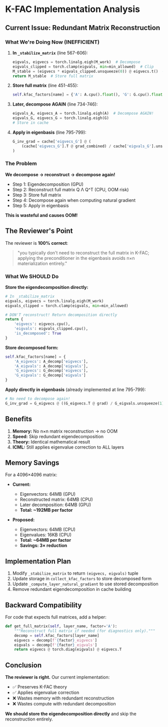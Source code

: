 # K-FAC Implementation Analysis

## Current Issue: Redundant Matrix Reconstruction

### What We're Doing Now (INEFFICIENT)

1. **In `_stabilize_matrix`** (line 567-606):
   ```python
   eigvals, eigvecs = torch.linalg.eigh(M_work)  # Decompose
   eigvals_clipped = torch.clamp(eigvals, min=min_allowed)  # Clip
   M_stable = (eigvecs * eigvals_clipped.unsqueeze(0)) @ eigvecs.t()  # RECONSTRUCT (OOM!)
   return M_stable  # Store full matrix
   ```

2. **Store full matrix** (line 451-455):
   ```python
   self.kfac_factors[name] = {'A': A.cpu().float(), 'G': G.cpu().float()}
   ```

3. **Later, decompose AGAIN** (line 734-746):
   ```python
   eigvals_A, eigvecs_A = torch.linalg.eigh(A)  # Decompose AGAIN!
   eigvals_G, eigvecs_G = torch.linalg.eigh(G)
   # Store in cache
   ```

4. **Apply in eigenbasis** (line 795-799):
   ```python
   G_inv_grad = cache['eigvecs_G'] @ (
       (cache['eigvecs_G'].T @ grad_combined) / cache['eigvals_G'].unsqueeze(1)
   )
   ```

### The Problem

**We decompose → reconstruct → decompose again!**
- Step 1: Eigendecomposition (GPU)
- Step 2: Reconstruct full matrix Q Λ Q^T (CPU, OOM risk)
- Step 3: Store full matrix
- Step 4: Decompose again when computing natural gradient
- Step 5: Apply in eigenbasis

**This is wasteful and causes OOM!**

## The Reviewer's Point

The reviewer is **100% correct**:

> "you typically don't need to reconstruct the full matrix in K-FAC; applying the preconditioner in the eigenbasis avoids n×n materialization entirely."

### What We SHOULD Do

**Store the eigendecomposition directly:**

```python
# In _stabilize_matrix
eigvals, eigvecs = torch.linalg.eigh(M_work)
eigvals_clipped = torch.clamp(eigvals, min=min_allowed)

# DON'T reconstruct! Return decomposition directly
return {
    'eigvecs': eigvecs.cpu(),
    'eigvals': eigvals_clipped.cpu(),
    'is_decomposed': True
}
```

**Store decomposed form:**
```python
self.kfac_factors[name] = {
    'A_eigvecs': A_decomp['eigvecs'],
    'A_eigvals': A_decomp['eigvals'],
    'G_eigvecs': G_decomp['eigvecs'],
    'G_eigvals': G_decomp['eigvals']
}
```

**Apply directly in eigenbasis** (already implemented at line 795-799):
```python
# No need to decompose again!
G_inv_grad = G_eigvecs @ ((G_eigvecs.T @ grad) / G_eigvals.unsqueeze(1))
```

## Benefits

1. **Memory:** No n×n matrix reconstruction → no OOM
2. **Speed:** Skip redundant eigendecomposition
3. **Theory:** Identical mathematical result
4. **ICML:** Still applies eigenvalue correction to ALL layers

## Memory Savings

For a 4096×4096 matrix:
- **Current:** 
  - Eigenvectors: 64MB (GPU)
  - Reconstructed matrix: 64MB (CPU)
  - Later decomposition: 64MB (GPU)
  - **Total: ~192MB per factor**

- **Proposed:**
  - Eigenvectors: 64MB (CPU)
  - Eigenvalues: 16KB (CPU)
  - **Total: ~64MB per factor**
  - **Savings: 3× reduction**

## Implementation Plan

1. Modify `_stabilize_matrix` to return `(eigvecs, eigvals)` tuple
2. Update storage in `collect_kfac_factors` to store decomposed form
3. Update `_compute_layer_natural_gradient` to use stored decomposition
4. Remove redundant eigendecomposition in cache building

## Backward Compatibility

For code that expects full matrices, add a helper:
```python
def get_full_matrix(self, layer_name, factor='A'):
    """Reconstruct full matrix if needed (for diagnostics only)."""
    decomp = self.kfac_factors[layer_name]
    eigvecs = decomp[f'{factor}_eigvecs']
    eigvals = decomp[f'{factor}_eigvals']
    return eigvecs @ torch.diag(eigvals) @ eigvecs.T
```

## Conclusion

**The reviewer is right.** Our current implementation:
- ✅ Preserves K-FAC theory
- ✅ Applies eigenvalue correction
- ❌ Wastes memory with redundant reconstruction
- ❌ Wastes compute with redundant decomposition

**We should store the eigendecomposition directly** and skip the reconstruction entirely.

